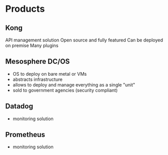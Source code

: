 # Products

## Kong
API management solution
Open source and fully featured
Can be deployed on premise
Many plugins

## Mesosphere DC/OS
* OS to deploy on bare metal or VMs
* abstracts infrastructure
* allows to deploy and manage everything as a single "unit"
* sold to government agencies (security compliant)

## Datadog
* monitoring solution

## Prometheus
* monitoring solution